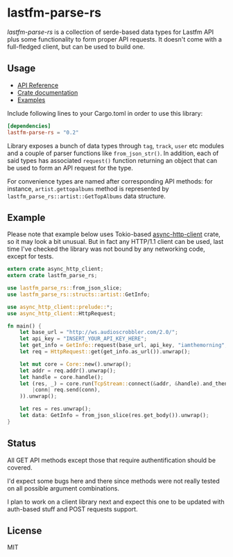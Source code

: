 # lastfm-parse-rs
*lastfm-parse-rs* is a collection of serde-based data types for Lastfm API plus some functionality to form proper API requests. It doesn't come with a full-fledged client, but can be used to build one.

## Usage
* [API Reference](https://www.last.fm/api/intro)
* [Crate documentation](https://xenzh.github.io/lastfm-parse-rs/)
* [Examples](https://github.com/xenzh/lastfm-parse-rs/tree/master/examples)

Include following lines to your Cargo.toml in order to use this library:
```toml
[dependencies]
lastfm-parse-rs = "0.2"
```
Library exposes a bunch of data types through `tag`, `track`, `user` etc modules and a couple of parser functions like `from_json_str()`. In addition, each of said types has associated `request()` function returning an object that can be used to form an API request for the type.

For convenience types are named after corresponding API methods: for instance, `artist.gettopalbums` method is represented by `lastfm_parse_rs::artist::GetTopAlbums` data structure.

## Example
Please note that example below uses Tokio-based [async-http-client](https://github.com/xenzh/async-http-client) crate, so it may look a bit unusual. But in fact any HTTP/1.1 client can be used, last time I've checked the library was not bound by any networking code, except for tests.
```rust
extern crate async_http_client;
extern crate lastfm_parse_rs;

use lastfm_parse_rs::from_json_slice;
use lastfm_parse_rs::structs::artist::GetInfo;

use async_http_client::prelude::*;
use async_http_client::HttpRequest;

fn main() {
    let base_url = "http://ws.audioscrobbler.com/2.0/";
    let api_key = "INSERT_YOUR_API_KEY_HERE";
    let get_info = GetInfo::request(base_url, api_key, "iamthemorning", None, Some(1), None, None);
    let req = HttpRequest::get(get_info.as_url()).unwrap();

    let mut core = Core::new().unwrap();
    let addr = req.addr().unwrap();
    let handle = core.handle();
    let (res, _) = core.run(TcpStream::connect(&addr, &handle).and_then(
        |conn| req.send(conn),
    )).unwrap();

    let res = res.unwrap();
    let data: GetInfo = from_json_slice(res.get_body()).unwrap();
}
```

## Status
All GET API methods except those that require authentification should be covered.

I'd expect some bugs here and there since methods were not really tested on all possible argument combinations.

I plan to work on a client library next and expect this one to be updated with auth-based stuff and POST requests support.

## License
MIT
